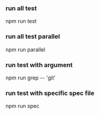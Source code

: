 ### run all test
npm run test

### run all test parallel
npm run parallel

### run test with argument
npm run grep -- 'git'

### run test with specific spec file
npm run spec